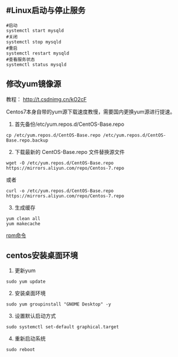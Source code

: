 
## #Linux启动与停止服务

```shell
#启动
systemctl start mysqld
#关闭
systemctl stop mysqld
#重启
systemctl restart mysqld
#查看服务状态
systemctl status mysqld
```

## 修改yum镜像源
教程： http://t.csdnimg.cn/kO2cF

Centos7本身自带的yum源下载速度教慢，需要国内更换yum源进行提速。

1. 首先备份/etc/yum.repos.d/CentOS-Base.repo

```
cp /etc/yum.repos.d/CentOS-Base.repo /etc/yum.repos.d/CentOS-Base.repo.backup
```

2. 下载最新的 CentOS-Base.repo 文件替换源文件

```
wget -O /etc/yum.repos.d/CentOS-Base.repo https://mirrors.aliyun.com/repo/Centos-7.repo
```
或者
```
curl -o /etc/yum.repos.d/CentOS-Base.repo https://mirrors.aliyun.com/repo/Centos-7.repo
```

3. 生成缓存

```
yum clean all
yum makecache
```




[rpm命令](rpm命令.md)



## centos安装桌面环境
1. 更新yum
```
sudo yum update
```

2. 安装桌面环境
```
sudo yum groupinstall "GNOME Desktop" -y
```

3. 设置默认启动方式
```
sudo systemctl set-default graphical.target
```

4. 重新启动系统
```
sudo reboot
```
